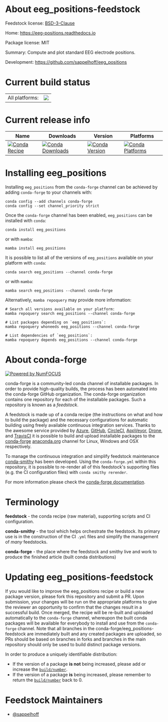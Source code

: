About eeg_positions-feedstock
=============================

Feedstock license: [BSD-3-Clause](https://github.com/conda-forge/eeg_positions-feedstock/blob/main/LICENSE.txt)

Home: https://eeg-positions.readthedocs.io

Package license: MIT

Summary: Compute and plot standard EEG electrode positions.

Development: https://github.com/sappelhoff/eeg_positions

Current build status
====================


<table><tr><td>All platforms:</td>
    <td>
      <a href="https://dev.azure.com/conda-forge/feedstock-builds/_build/latest?definitionId=24258&branchName=main">
        <img src="https://dev.azure.com/conda-forge/feedstock-builds/_apis/build/status/eeg_positions-feedstock?branchName=main">
      </a>
    </td>
  </tr>
</table>

Current release info
====================

| Name | Downloads | Version | Platforms |
| --- | --- | --- | --- |
| [![Conda Recipe](https://img.shields.io/badge/recipe-eeg_positions-green.svg)](https://anaconda.org/conda-forge/eeg_positions) | [![Conda Downloads](https://img.shields.io/conda/dn/conda-forge/eeg_positions.svg)](https://anaconda.org/conda-forge/eeg_positions) | [![Conda Version](https://img.shields.io/conda/vn/conda-forge/eeg_positions.svg)](https://anaconda.org/conda-forge/eeg_positions) | [![Conda Platforms](https://img.shields.io/conda/pn/conda-forge/eeg_positions.svg)](https://anaconda.org/conda-forge/eeg_positions) |

Installing eeg_positions
========================

Installing `eeg_positions` from the `conda-forge` channel can be achieved by adding `conda-forge` to your channels with:

```
conda config --add channels conda-forge
conda config --set channel_priority strict
```

Once the `conda-forge` channel has been enabled, `eeg_positions` can be installed with `conda`:

```
conda install eeg_positions
```

or with `mamba`:

```
mamba install eeg_positions
```

It is possible to list all of the versions of `eeg_positions` available on your platform with `conda`:

```
conda search eeg_positions --channel conda-forge
```

or with `mamba`:

```
mamba search eeg_positions --channel conda-forge
```

Alternatively, `mamba repoquery` may provide more information:

```
# Search all versions available on your platform:
mamba repoquery search eeg_positions --channel conda-forge

# List packages depending on `eeg_positions`:
mamba repoquery whoneeds eeg_positions --channel conda-forge

# List dependencies of `eeg_positions`:
mamba repoquery depends eeg_positions --channel conda-forge
```


About conda-forge
=================

[![Powered by
NumFOCUS](https://img.shields.io/badge/powered%20by-NumFOCUS-orange.svg?style=flat&colorA=E1523D&colorB=007D8A)](https://numfocus.org)

conda-forge is a community-led conda channel of installable packages.
In order to provide high-quality builds, the process has been automated into the
conda-forge GitHub organization. The conda-forge organization contains one repository
for each of the installable packages. Such a repository is known as a *feedstock*.

A feedstock is made up of a conda recipe (the instructions on what and how to build
the package) and the necessary configurations for automatic building using freely
available continuous integration services. Thanks to the awesome service provided by
[Azure](https://azure.microsoft.com/en-us/services/devops/), [GitHub](https://github.com/),
[CircleCI](https://circleci.com/), [AppVeyor](https://www.appveyor.com/),
[Drone](https://cloud.drone.io/welcome), and [TravisCI](https://travis-ci.com/)
it is possible to build and upload installable packages to the
[conda-forge](https://anaconda.org/conda-forge) [anaconda.org](https://anaconda.org/)
channel for Linux, Windows and OSX respectively.

To manage the continuous integration and simplify feedstock maintenance
[conda-smithy](https://github.com/conda-forge/conda-smithy) has been developed.
Using the ``conda-forge.yml`` within this repository, it is possible to re-render all of
this feedstock's supporting files (e.g. the CI configuration files) with ``conda smithy rerender``.

For more information please check the [conda-forge documentation](https://conda-forge.org/docs/).

Terminology
===========

**feedstock** - the conda recipe (raw material), supporting scripts and CI configuration.

**conda-smithy** - the tool which helps orchestrate the feedstock.
                   Its primary use is in the construction of the CI ``.yml`` files
                   and simplify the management of *many* feedstocks.

**conda-forge** - the place where the feedstock and smithy live and work to
                  produce the finished article (built conda distributions)


Updating eeg_positions-feedstock
================================

If you would like to improve the eeg_positions recipe or build a new
package version, please fork this repository and submit a PR. Upon submission,
your changes will be run on the appropriate platforms to give the reviewer an
opportunity to confirm that the changes result in a successful build. Once
merged, the recipe will be re-built and uploaded automatically to the
`conda-forge` channel, whereupon the built conda packages will be available for
everybody to install and use from the `conda-forge` channel.
Note that all branches in the conda-forge/eeg_positions-feedstock are
immediately built and any created packages are uploaded, so PRs should be based
on branches in forks and branches in the main repository should only be used to
build distinct package versions.

In order to produce a uniquely identifiable distribution:
 * If the version of a package **is not** being increased, please add or increase
   the [``build/number``](https://docs.conda.io/projects/conda-build/en/latest/resources/define-metadata.html#build-number-and-string).
 * If the version of a package **is** being increased, please remember to return
   the [``build/number``](https://docs.conda.io/projects/conda-build/en/latest/resources/define-metadata.html#build-number-and-string)
   back to 0.

Feedstock Maintainers
=====================

* [@sappelhoff](https://github.com/sappelhoff/)

